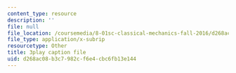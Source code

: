 ```yaml
---
content_type: resource
description: ''
file: null
file_location: /coursemedia/8-01sc-classical-mechanics-fall-2016/d268ac08b3c7982cf6e4cbc6fb13e144_e548hRYcXlg.srt
file_type: application/x-subrip
resourcetype: Other
title: 3play caption file
uid: d268ac08-b3c7-982c-f6e4-cbc6fb13e144
---
```

